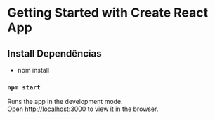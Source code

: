 # Getting Started with Create React App

## Install Dependências
- npm install

### `npm start`

Runs the app in the development mode.\
Open [http://localhost:3000](http://localhost:3000) to view it in the browser.

